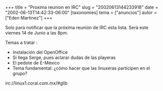 +++
title = "Proxima reunion en IRC"
slug = "20020613144233918"
date = "2002-06-13T14:42:33-06:00"
[taxonomies]
tema = ["anuncios"]
autor = ["Eden Martinez"]
+++

Solo para notificar que la próxima reunión de IRC esta lista. Será este
viernes 14 de Junio a las 8pm.

Temas a tratar :

-   Instalación del OpenOffice
-   Si llega Serge, pues aclarar dudas de las playeras
-   El pedote de E-México
-   Tema fundamental: ¿cómo hacer que las linuxeras participen en el
    grupo?

irc://linux1.coral.com.mx/#glib
